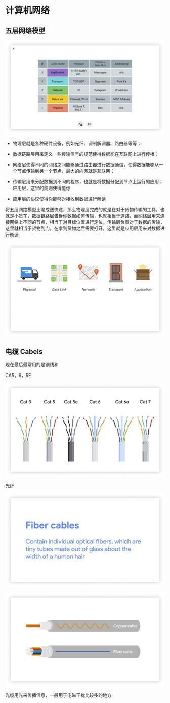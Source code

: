 # 计算机网络



## 五层网络模型



![image-20210318155747764](image-20210318155747764.png)

- 物理层就是各种硬件设备，例如光纤、调制解调器、路由器等等；

- 数据链路层用来定义一些传输信号的规范使得数据能在互联网上进行传播；

- 网络层使得不同的网络之间能够通过路由器进行数据通信，使得数据能够从一个节点传输到另一个节点，最大的内网就是互联网；

- 传输层用来分配数据到不同的程序，也就是将数据分配到节点上运行的应用；应用层，这里的规则使得能你

- 应用层的协议使得你能够对接收到数据进行解读

将五层网路模型比喻成送快递，那么物理层完成的就是在对于货物传输的工具，也就是小货车，数据链路层告诉你数据如何传输，也就相当于道路，而网络层用来连接网络上不同的节点，相当于对目标位置进行定位，传输层负责对于数据的传输，这里就相当于货物到门，在拿到货物之后需要打开，这里就是应用层用来对数据进行解读。

![image-20210318171703784](image-20210318171703784.png)

## 电缆 Cabels

现在最后最常用的是铜线和

CA5，6，5E 

![image-20210323143615884](image-20210323143615884.png)

光纤

![image-20210323143739935](image-20210323143739935.png)

![image-20210323143750592](image-20210323143750592.png)

光缆用光来传播信息，一般用于电磁干扰比较多的地方

